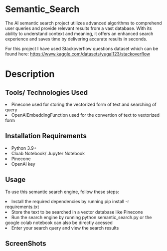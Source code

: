 # Semantic_Search
The AI semantic search project utilizes advanced algorithms to comprehend user queries and provide relevant results from a vast database. With its ability to understand context and meaning, it offers an enhanced search experience and saves time by delivering accurate results in seconds. 

For this project I have used Stackoverflow questions dataset which can be found here: https://www.kaggle.com/datasets/yugal123/stackoverflow

# Description

## Tools/ Technologies Used
<li> Pinecone used for storing the vectorized form of text and searching of query
<li> OpenAIEmbeddingFunction used for the convertion of text to vextorized form

## Installation Requirements
<li> Python 3.9+
<li> Cloab Notebook/ Jupyter Notebook
<li> Pinecone
<li> OpenAI key
 
## Usage
To use this semantic search engine, follow these steps:

<li> Install the required dependencies by running pip install -r requirements.txt
<li> Store the text to be searched in a vector database like Pinecone
<li> Run the search engine by running python semantic_search.py or the google colab notebook can also be directly acessed
<li> Enter your search query and view the search results

## ScreenShots

